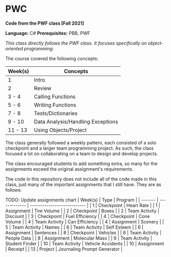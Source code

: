 # PWC

**Code from the PWF class [Fall 2021]**

**Language:** C#
**Prerequisites:** PBB, PWF

_This class directly follows the PWF class. It focuses specifically on object-oriented programming._

The course covered the following concepts:

| Week(s) | Concepts                          |
| ------- | --------------------------------- |
| 1       | Intro                             |
| 2       | Review                            |
| 3 - 4   | Calling Functions                 |
| 5 - 6   | Writing Functions                 |
| 7 - 8   | Tests/Dictionaries                |
| 9 - 10  | Data Analysis/Handling Exceptions |
| 11 - 13 | Using Objects/Project             |

The class generally followed a weekly pattern, each consisted of a solo checkpoint and a larger team programming project. As such, the class focused a lot on collaborating on a team to design and develop projects.

The class encouraged students to add something extra, so many for the assignments exceed the original assignment's requirements.

The code in this repository does not include all of the code made in this class, just many of the important assignments that I still have. They are as follows:

TODO: Update assignments chart
| Week(s) | Type | Program |
| ------- | ------------- | --------------------------- |
| 1 | Checkpoint | Heart Rate |
| 1 | Assignment | Tire Volume |
| 2 | Checkpoint | Boxes |
| 2 | Team Activity | Discount |
| 3 | Checkpoint | Fuel Efficiency |
| 4 | Checkpoint | Cone Volume |
| 4 | Team Activity | Can Efficiency |
| 4 | Assignment | Scenery |
| 5 | Team Activity | Names |
| 6 | Team Activity | Self Esteem |
| 6 | Assignment | Sentences |
| 8 | Checkpoint | Vehicles |
| 8 | Team Activity | People Data |
| 8 | Assignment | Molecular Mass |
| 9 | Team Activity | Student Finder |
| 10 | Team Activity | Vehicle Accidents |
| 10 | Assiginment | Receipt |
| 13 | Project | Journaling Prompt Generator |
